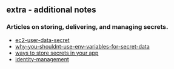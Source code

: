 ## extra - additional notes
 
### Articles on storing, delivering, and managing secrets.
- [ec2-user-data-secret ](https://filip5114.github.io/ec2-user-data-secret)   
- [why-you-shouldnt-use-env-variables-for-secret-data](https://diogomonica.com/2017/03/27/why-you-shouldnt-use-env-variables-for-secret-data)   
- [ways to store secrets in your app](https://medium.com/poka-techblog/the-best-way-to-store-secrets-in-your-app-is-not-to-store-secrets-in-your-app-308a6807d3ed)   
- [identity-management](https://docs.aws.amazon.com/wellarchitected/latest/security-pillar/identity-management.html)

